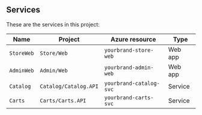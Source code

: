 ## Services

These are the services in this project:

| Name           | Project                  | Azure resource             | Type    |
|--------        |--------                  |----                        |---      |         
| ``StoreWeb``   | ``Store/Web``            | ``yourbrand-store-web``    | Web app |
| ``AdminWeb``   | ``Admin/Web``            | ``yourbrand-admin-web``    | Web app |
| ``Catalog``    | ``Catalog/Catalog.API``  | ``yourbrand-catalog-svc``  | Service |
| ``Carts``      | ``Carts/Carts.API``      | ``yourbrand-carts-svc``    | Service |